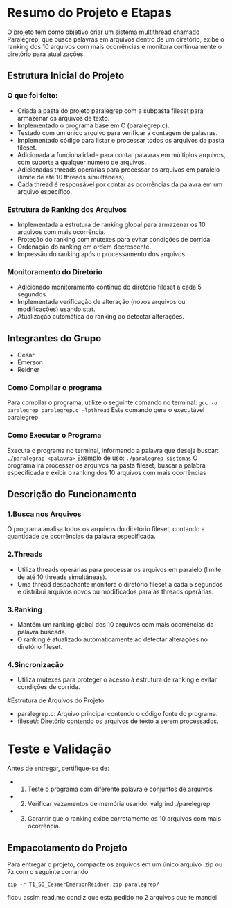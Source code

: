 # Resumo do Projeto e Etapas

O projeto tem como objetivo criar um sistema multithread chamado Paralegrep, que busca palavras em arquivos dentro de um diretório, exibe o ranking dos 10 arquivos com mais ocorrências e monitora continuamente o diretório para atualizações.

## Estrutura Inicial do Projeto

### O que foi feito:

- Criada a pasta do projeto paralegrep com a subpasta fileset para armazenar os arquivos de texto.
- Implementado o programa base em C (paralegrep.c).
- Testado com um único arquivo para verificar a contagem de palavras.
- Implementado código para listar e processar todos os arquivos da pasta fileset.
- Adicionada a funcionalidade para contar palavras em múltiplos arquivos, com suporte a qualquer número de arquivos.
- Adicionadas threads operárias para processar os arquivos em paralelo (limite de até 10 threads simultâneas).
- Cada thread é responsável por contar as ocorrências da palavra em um arquivo específico.

### Estrutura de Ranking dos Arquivos 
- Implementada a estrutura de ranking global para armazenar os 10 arquivos com mais ocorrência.
- Proteção do ranking com mutexes para evitar condições de corrida
- Ordenação do ranking em ordem decrescente.
- Impressão do ranking após o processamento dos arquivos.

### Monitoramento do Diretório
- Adicionado monitoramento contínuo do diretório fileset a cada 5 segundos.
- Implementada verificação de alteração (novos arquivos ou modificações) usando stat.
- Atualização automática do ranking ao detectar alterações.

## Integrantes do Grupo
- Cesar
- Emerson
- Reidner

### Como Compilar o programa

Para compilar o programa, utilize o seguinte comando no terminal: 
`
gcc -o paralegrep paralegrep.c -lpthread
`
Este comando gera o executável paralegrep

### Como Executar o Programa

Executa o programa no terminal, informando a palavra que deseja buscar: 
`
./paralegrap <palavra>
`
Exemplo de uso: 
`
./paralegrep sistemas
`
O programa irá processar os arquivos na pasta fileset, buscar a palabra especificada e exibir o ranking dos 10 arquivos com mais ocorrências

## Descrição do Funcionamento

### 1.Busca nos Arquivos

O programa analisa todos os arquivos do diretório fileset, contando a quantidade de ocorrências da palavra especificada.

### 2.Threads

- Utiliza threads operárias para processar os arquivos em paralelo (limite de até 10 threads simultâneas).
- Uma thread despachante monitora o diretório fileset a cada 5 segundos e distribui arquivos novos ou modificados para as threads operárias.

### 3.Ranking

- Mantém um ranking global dos 10 arquivos com mais ocorrências da palavra buscada.
- O ranking é atualizado automaticamente ao detectar alterações no diretório fileset.

### 4.Sincronização

- Utiliza mutexes para proteger o acesso à estrutura de ranking e evitar condições de corrida.

#Estrutura de Arquivos do Projeto
- paralegrep.c: Arquivo principal contendo o código fonte do programa.
- fileset/: Diretório contendo os arquivos de texto a serem processados.

# Teste e Validação

Antes de entregar, certifique-se de: 
- 1. Teste o programa com diferente palavra e conjuntos de arquivos
- 2. Verificar vazamentos de memória usando:
valgrind ./parelegrep <palavra>

- 3. Garantir que o ranking exibe corretamente os 10 arquivos com mais ocorrência.

## Empacotamento do Projeto

Para entregar o projeto, compacte os arquivos em um único arquivo .zip ou 7z com o seguinte comando

`
zip -r T1_SO_CesaerEmersonReidner.zip paralegrep/
`


ficou assim read.me condiz que esta pedido no 2 arquivos que te mandei

